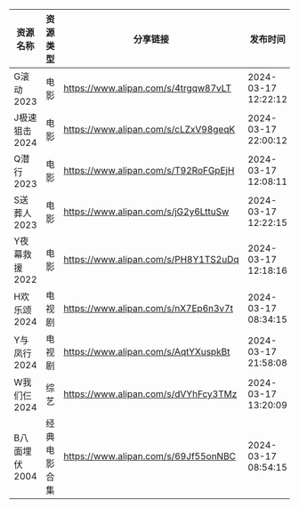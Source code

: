 | 资源名称      | 资源类型   | 分享链接                                 | 发布时间                |
| --------- | ------ | ------------------------------------ | ------------------- |
| G滚动2023   | 电影     | https://www.alipan.com/s/4trgqw87vLT | 2024-03-17 12:22:12 |
| J极速狙击2024 | 电影     | https://www.alipan.com/s/cLZxV98geqK | 2024-03-17 22:00:12 |
| Q潜行2023   | 电影     | https://www.alipan.com/s/T92RoFGpEjH | 2024-03-17 12:08:11 |
| S送葬人2023  | 电影     | https://www.alipan.com/s/jG2y6LttuSw | 2024-03-17 12:22:15 |
| Y夜幕救援2022 | 电影     | https://www.alipan.com/s/PH8Y1TS2uDq | 2024-03-17 12:18:16 |
| H欢乐颂2024  | 电视剧    | https://www.alipan.com/s/nX7Ep6n3v7t | 2024-03-17 08:34:15 |
| Y与凤行2024  | 电视剧    | https://www.alipan.com/s/AqtYXuspkBt | 2024-03-17 21:58:08 |
| W我们仨2024  | 综艺     | https://www.alipan.com/s/dVYhFcy3TMz | 2024-03-17 13:20:09 |
| B八面埋伏2004 | 经典电影合集 | https://www.alipan.com/s/69Jf55onNBC | 2024-03-17 08:54:15 |
